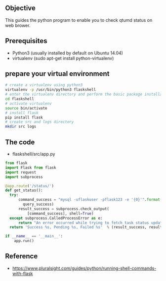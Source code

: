 ## Objective
This guides the python program to enable you to check qtumd status on web brower.

## Prerequisites
- Python3 (usually installed by default on Ubuntu 14.04)
- virtualenv (sudo apt-get install python-virtualenv)

## prepare your virtual environment
```bash
# create a virtualenv using python3 
virtualenv -p /usr/bin/python3 flaskshell 
# enter the virtualenv directory and perform the basic package installations and tasks 
cd flaskshell 
# activate virtualenv 
source bin/activate 
# install flask 
pip install flask 
# create src and logs directory 
mkdir src logs
```

## The code
- flaskshell/src/app.py
```python
from flask 
import Flask from flask 
import request 
import subprocess 

@app.route('/status/')
def get_status():
  try:
      command_success = "mysql -uflaskuser -pflask123 -e '{0}'".format(
        query_success)
      result_success = subprocess.check_output(
          [command_success], shell=True)
  except subprocess.CalledProcessError as e: 
      return "An error occurred while trying to fetch task status updates." 
  return 'Success %s, Pending %s, Failed %s'  % (result_success, result_pending, result_failed)

if __name__ == '__main__':
    app.run()  
```

## Reference
- https://www.pluralsight.com/guides/python/running-shell-commands-with-flask

